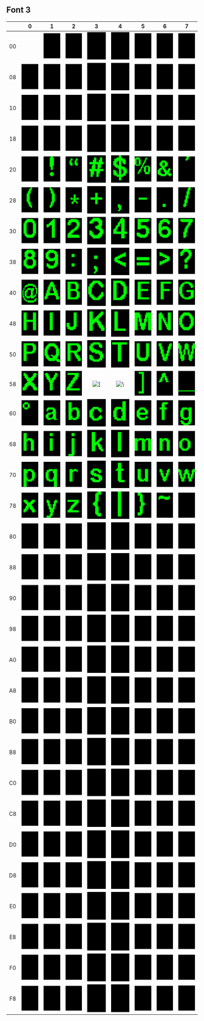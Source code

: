 ## Font 3

&nbsp; |  0  |  1  |  2  |  3  |  4  |  5  |  6  |  7  
:-:    | :-: | :-: | :-: | :-: | :-: | :-: | :-: | :-: 
00 | &nbsp; | ![&nbsp;](font3/01.png) | ![&nbsp;](font3/02.png) | ![&nbsp;](font3/03.png) | ![&nbsp;](font3/04.png) | ![&nbsp;](font3/05.png) | ![&nbsp;](font3/06.png) | ![&nbsp;](font3/07.png)
08 | ![&nbsp;](font3/08.png) | ![&nbsp;](font3/09.png) | ![&nbsp;](font3/0A.png) | ![&nbsp;](font3/0B.png) | ![&nbsp;](font3/0C.png) | ![&nbsp;](font3/0D.png) | ![&nbsp;](font3/0E.png) | ![&nbsp;](font3/0F.png)
10 | ![&nbsp;](font3/10.png) | ![&nbsp;](font3/11.png) | ![&nbsp;](font3/12.png) | ![&nbsp;](font3/13.png) | ![&nbsp;](font3/14.png) | ![&nbsp;](font3/15.png) | ![&nbsp;](font3/16.png) | ![&nbsp;](font3/17.png)
18 | ![&nbsp;](font3/18.png) | ![&nbsp;](font3/19.png) | ![&nbsp;](font3/1A.png) | ![&nbsp;](font3/1B.png) | ![&nbsp;](font3/1C.png) | ![&nbsp;](font3/1D.png) | ![&nbsp;](font3/1E.png) | ![&nbsp;](font3/1F.png)
20 | ![ ](font3/20.png) | ![!](font3/21.png) | !["](font3/22.png) | ![#](font3/23.png) | ![$](font3/24.png) | ![%](font3/25.png) | ![&](font3/26.png) | !['](font3/27.png)
28 | ![(](font3/28.png) | ![)](font3/29.png) | ![*](font3/2A.png) | ![+](font3/2B.png) | ![,](font3/2C.png) | ![-](font3/2D.png) | ![.](font3/2E.png) | ![/](font3/2F.png)
30 | ![0](font3/30.png) | ![1](font3/31.png) | ![2](font3/32.png) | ![3](font3/33.png) | ![4](font3/34.png) | ![5](font3/35.png) | ![6](font3/36.png) | ![7](font3/37.png)
38 | ![8](font3/38.png) | ![9](font3/39.png) | ![:](font3/3A.png) | ![;](font3/3B.png) | ![<](font3/3C.png) | ![=](font3/3D.png) | ![>](font3/3E.png) | ![?](font3/3F.png)
40 | ![@](font3/40.png) | ![A](font3/41.png) | ![B](font3/42.png) | ![C](font3/43.png) | ![D](font3/44.png) | ![E](font3/45.png) | ![F](font3/46.png) | ![G](font3/47.png)
48 | ![H](font3/48.png) | ![I](font3/49.png) | ![J](font3/4A.png) | ![K](font3/4B.png) | ![L](font3/4C.png) | ![M](font3/4D.png) | ![N](font3/4E.png) | ![O](font3/4F.png)
50 | ![P](font3/50.png) | ![Q](font3/51.png) | ![R](font3/52.png) | ![S](font3/53.png) | ![T](font3/54.png) | ![U](font3/55.png) | ![V](font3/56.png) | ![W](font3/57.png)
58 | ![X](font3/58.png) | ![Y](font3/59.png) | ![Z](font3/5A.png) | ![\[](font3/5B.png) | ![\\](font3/5C.png) | ![\]](font3/5D.png) | ![^](font3/5E.png) | ![_](font3/5F.png)
60 | ![°](font3/60.png) | ![a](font3/61.png) | ![b](font3/62.png) | ![c](font3/63.png) | ![d](font3/64.png) | ![e](font3/65.png) | ![f](font3/66.png) | ![g](font3/67.png)
68 | ![h](font3/68.png) | ![i](font3/69.png) | ![j](font3/6A.png) | ![k](font3/6B.png) | ![l](font3/6C.png) | ![m](font3/6D.png) | ![n](font3/6E.png) | ![o](font3/6F.png)
70 | ![p](font3/70.png) | ![q](font3/71.png) | ![r](font3/72.png) | ![s](font3/73.png) | ![t](font3/74.png) | ![u](font3/75.png) | ![v](font3/76.png) | ![w](font3/77.png)
78 | ![x](font3/78.png) | ![y](font3/79.png) | ![z](font3/7A.png) | ![{](font3/7B.png) | ![\|](font3/7C.png) | ![}](font3/7D.png) | ![~](font3/7E.png) | ![&nbsp;](font3/7F.png)
80 | ![&nbsp;](font3/80.png) | ![&nbsp;](font3/81.png) | ![&nbsp;](font3/82.png) | ![&nbsp;](font3/83.png) | ![&nbsp;](font3/84.png) | ![&nbsp;](font3/85.png) | ![&nbsp;](font3/86.png) | ![&nbsp;](font3/87.png)
88 | ![&nbsp;](font3/88.png) | ![&nbsp;](font3/89.png) | ![&nbsp;](font3/8A.png) | ![&nbsp;](font3/8B.png) | ![&nbsp;](font3/8C.png) | ![&nbsp;](font3/8D.png) | ![&nbsp;](font3/8E.png) | ![&nbsp;](font3/8F.png)
90 | ![&nbsp;](font3/90.png) | ![&nbsp;](font3/91.png) | ![&nbsp;](font3/92.png) | ![&nbsp;](font3/93.png) | ![&nbsp;](font3/94.png) | ![&nbsp;](font3/95.png) | ![&nbsp;](font3/96.png) | ![&nbsp;](font3/97.png)
98 | ![&nbsp;](font3/98.png) | ![&nbsp;](font3/99.png) | ![&nbsp;](font3/9A.png) | ![&nbsp;](font3/9B.png) | ![&nbsp;](font3/9C.png) | ![&nbsp;](font3/9D.png) | ![&nbsp;](font3/9E.png) | ![&nbsp;](font3/9F.png)
A0 | ![&nbsp;](font3/A0.png) | ![&nbsp;](font3/A1.png) | ![&nbsp;](font3/A2.png) | ![&nbsp;](font3/A3.png) | ![&nbsp;](font3/A4.png) | ![&nbsp;](font3/A5.png) | ![&nbsp;](font3/A6.png) | ![&nbsp;](font3/A7.png)
A8 | ![&nbsp;](font3/A8.png) | ![&nbsp;](font3/A9.png) | ![&nbsp;](font3/AA.png) | ![&nbsp;](font3/AB.png) | ![&nbsp;](font3/AC.png) | ![&nbsp;](font3/AD.png) | ![&nbsp;](font3/AE.png) | ![&nbsp;](font3/AF.png)
B0 | ![&nbsp;](font3/B0.png) | ![&nbsp;](font3/B1.png) | ![&nbsp;](font3/B2.png) | ![&nbsp;](font3/B3.png) | ![&nbsp;](font3/B4.png) | ![&nbsp;](font3/B5.png) | ![&nbsp;](font3/B6.png) | ![&nbsp;](font3/B7.png)
B8 | ![&nbsp;](font3/B8.png) | ![&nbsp;](font3/B9.png) | ![&nbsp;](font3/BA.png) | ![&nbsp;](font3/BB.png) | ![&nbsp;](font3/BC.png) | ![&nbsp;](font3/BD.png) | ![&nbsp;](font3/BE.png) | ![&nbsp;](font3/BF.png)
C0 | ![&nbsp;](font3/C0.png) | ![&nbsp;](font3/C1.png) | ![&nbsp;](font3/C2.png) | ![&nbsp;](font3/C3.png) | ![&nbsp;](font3/C4.png) | ![&nbsp;](font3/C5.png) | ![&nbsp;](font3/C6.png) | ![&nbsp;](font3/C7.png)
C8 | ![&nbsp;](font3/C8.png) | ![&nbsp;](font3/C9.png) | ![&nbsp;](font3/CA.png) | ![&nbsp;](font3/CB.png) | ![&nbsp;](font3/CC.png) | ![&nbsp;](font3/CD.png) | ![&nbsp;](font3/CE.png) | ![&nbsp;](font3/CF.png)
D0 | ![&nbsp;](font3/D0.png) | ![&nbsp;](font3/D1.png) | ![&nbsp;](font3/D2.png) | ![&nbsp;](font3/D3.png) | ![&nbsp;](font3/D4.png) | ![&nbsp;](font3/D5.png) | ![&nbsp;](font3/D6.png) | ![&nbsp;](font3/D7.png)
D8 | ![&nbsp;](font3/D8.png) | ![&nbsp;](font3/D9.png) | ![&nbsp;](font3/DA.png) | ![&nbsp;](font3/DB.png) | ![&nbsp;](font3/DC.png) | ![&nbsp;](font3/DD.png) | ![&nbsp;](font3/DE.png) | ![&nbsp;](font3/DF.png)
E0 | ![&nbsp;](font3/E0.png) | ![&nbsp;](font3/E1.png) | ![&nbsp;](font3/E2.png) | ![&nbsp;](font3/E3.png) | ![&nbsp;](font3/E4.png) | ![&nbsp;](font3/E5.png) | ![&nbsp;](font3/E6.png) | ![&nbsp;](font3/E7.png)
E8 | ![&nbsp;](font3/E8.png) | ![&nbsp;](font3/E9.png) | ![&nbsp;](font3/EA.png) | ![&nbsp;](font3/EB.png) | ![&nbsp;](font3/EC.png) | ![&nbsp;](font3/ED.png) | ![&nbsp;](font3/EE.png) | ![&nbsp;](font3/EF.png)
F0 | ![&nbsp;](font3/F0.png) | ![&nbsp;](font3/F1.png) | ![&nbsp;](font3/F2.png) | ![&nbsp;](font3/F3.png) | ![&nbsp;](font3/F4.png) | ![&nbsp;](font3/F5.png) | ![&nbsp;](font3/F6.png) | ![&nbsp;](font3/F7.png)
F8 | ![&nbsp;](font3/F8.png) | ![&nbsp;](font3/F9.png) | ![&nbsp;](font3/FA.png) | ![&nbsp;](font3/FB.png) | ![&nbsp;](font3/FC.png) | ![&nbsp;](font3/FD.png) | ![&nbsp;](font3/FE.png) | ![&nbsp;](font3/FF.png)